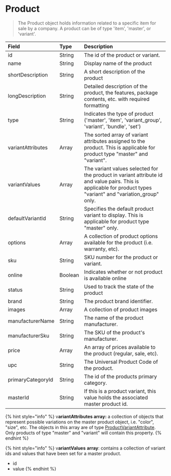 # Product

> The Product object holds information related to a specific item for sale by a company. A product can be of type 'item', 'master', or 'variant'.

| **Field** | **Type** | **Description** |
| :--- | :--- | :--- |
| id | String | The id of the product or variant. |
| name | String | Display name of the product |
| shortDescription | String | A short description of the product |
| longDescription | String | Detailed description of the product, the features, package contents, etc. with required formatting |
| type | String | Indicates the type of product \('master', 'item', 'variant\_group', 'variant', 'bundle', 'set'\) |
| variantAttributes | Array | The sorted array of variant attributes assigned to the product. This is applicable for product type "master" and "variant". |
| variantValues | Array | The variant values selected for the product in variant attribute id and value pairs. This is applicable for product types "variant" and "variation\_group" only. |
| defaultVariantId | String | Specifies the default product variant to display. This is applicable for product type "master" only. |
| options | Array | A collection of product options available for the product \(i.e. warranty, etc\). |
| sku | String | SKU number for the product or variant. |
| online | Boolean | Indicates whether or not product is available online |
| status | String | Used to track the state of the product |
| brand | String | The product brand identifier. |
| images | Array | A collection of product images |
| manufacturerName | String | The name of the product manufacturer. |
| manufacturerSku | String | The SKU of the product's manufacturer. |
| price | Array | An array of prices available to the product \(regular, sale, etc\). |
| upc | String | The Universal Product Code of the product. |
| primaryCategoryId | String | The id of the products primary category. |
| masterId | String | If this is a product variant, this value holds the associated master product id. |

{% hint style="info" %}
v**ariantAttributes array:** a collection of objects that represent possible variations on the master product object, i.e. "color", "size", etc. The objects in this array are of type [ProductVariantAttribute](productvariantattribute.md). Only products of type "master" and "variant" will contain this property.
{% endhint %}

{% hint style="info" %}
v**ariantValues** **array**: contains a collection of variant ids and values that have been set for a master product.

* id 
* value
{% endhint %}

